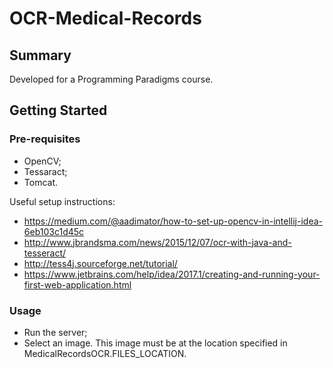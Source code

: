 # OCR-Medical-Records

## Summary

Developed for a Programming Paradigms course.

## Getting Started

### Pre-requisites


* OpenCV;
* Tessaract;
* Tomcat.

Useful setup instructions:
* https://medium.com/@aadimator/how-to-set-up-opencv-in-intellij-idea-6eb103c1d45c
* http://www.jbrandsma.com/news/2015/12/07/ocr-with-java-and-tesseract/
* http://tess4j.sourceforge.net/tutorial/
* https://www.jetbrains.com/help/idea/2017.1/creating-and-running-your-first-web-application.html

### Usage

* Run the server;
* Select an image. This image must be at the location specified in MedicalRecordsOCR.FILES_LOCATION.
